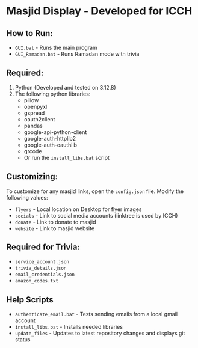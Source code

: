 # Masjid Display - Developed for ICCH

## How to Run:

- `GUI.bat` - Runs the main program
- `GUI_Ramadan.bat` - Runs Ramadan mode with trivia

## Required:

1. Python (Developed and tested on 3.12.8)
2. The following python libraries:
   - pillow
   - openpyxl
   - gspread
   - oauth2client
   - pandas 
   - google-api-python-client
   - google-auth-httplib2
   - google-auth-oauthlib
   - qrcode
   - Or run the `install_libs.bat` script

## Customizing:

To customize for any masjid links, open the `config.json` file. Modify the following values:
- `flyers` - Local location on Desktop for flyer images
- `socials` - Link to social media accounts (linktree is used by ICCH)
- `donate` - Link to donate to masjid
- `website` - Link to masjid website

## Required for Trivia:

 - `service_account.json`
 - `trivia_details.json`
 - `email_credentials.json`
 - `amazon_codes.txt`

## Help Scripts

- `authenticate_email.bat` - Tests sending emails from a local gmail account
- `install_libs.bat` - Installs needed libraries
- `update_files` - Updates to latest repository changes and displays git status